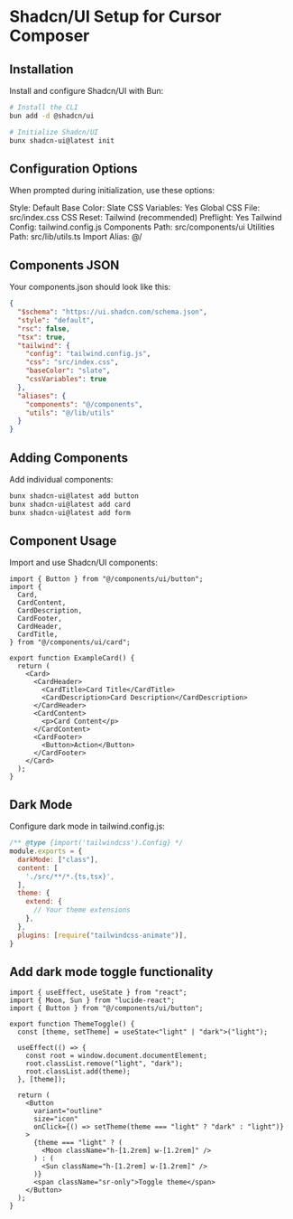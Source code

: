 # Shadcn/UI Setup for Cursor Composer

## Installation

Install and configure Shadcn/UI with Bun:

```bash
# Install the CLI
bun add -d @shadcn/ui
```

```bash
# Initialize Shadcn/UI
bunx shadcn-ui@latest init
```

## Configuration Options

When prompted during initialization, use these options:

Style: Default
Base Color: Slate
CSS Variables: Yes
Global CSS File: src/index.css
CSS Reset: Tailwind (recommended)
Preflight: Yes
Tailwind Config: tailwind.config.js
Components Path: src/components/ui
Utilities Path: src/lib/utils.ts
Import Alias: @/

## Components JSON

Your components.json should look like this:

```json
{
  "$schema": "https://ui.shadcn.com/schema.json",
  "style": "default",
  "rsc": false,
  "tsx": true,
  "tailwind": {
    "config": "tailwind.config.js",
    "css": "src/index.css",
    "baseColor": "slate",
    "cssVariables": true
  },
  "aliases": {
    "components": "@/components",
    "utils": "@/lib/utils"
  }
}
```

## Adding Components

Add individual components:

```bash
bunx shadcn-ui@latest add button
bunx shadcn-ui@latest add card
bunx shadcn-ui@latest add form
```

## Component Usage

Import and use Shadcn/UI components:

```tsx
import { Button } from "@/components/ui/button";
import {
  Card,
  CardContent,
  CardDescription,
  CardFooter,
  CardHeader,
  CardTitle,
} from "@/components/ui/card";

export function ExampleCard() {
  return (
    <Card>
      <CardHeader>
        <CardTitle>Card Title</CardTitle>
        <CardDescription>Card Description</CardDescription>
      </CardHeader>
      <CardContent>
        <p>Card Content</p>
      </CardContent>
      <CardFooter>
        <Button>Action</Button>
      </CardFooter>
    </Card>
  );
}
```

## Dark Mode

Configure dark mode in tailwind.config.js:

```js
/** @type {import('tailwindcss').Config} */
module.exports = {
  darkMode: ["class"],
  content: [
    './src/**/*.{ts,tsx}',
  ],
  theme: {
    extend: {
      // Your theme extensions
    },
  },
  plugins: [require("tailwindcss-animate")],
}
```

## Add dark mode toggle functionality

```tsx
import { useEffect, useState } from "react";
import { Moon, Sun } from "lucide-react";
import { Button } from "@/components/ui/button";

export function ThemeToggle() {
  const [theme, setTheme] = useState<"light" | "dark">("light");

  useEffect(() => {
    const root = window.document.documentElement;
    root.classList.remove("light", "dark");
    root.classList.add(theme);
  }, [theme]);

  return (
    <Button
      variant="outline"
      size="icon"
      onClick={() => setTheme(theme === "light" ? "dark" : "light")}
    >
      {theme === "light" ? (
        <Moon className="h-[1.2rem] w-[1.2rem]" />
      ) : (
        <Sun className="h-[1.2rem] w-[1.2rem]" />
      )}
      <span className="sr-only">Toggle theme</span>
    </Button>
  );
}
```
